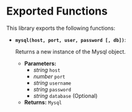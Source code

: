 # Exported Functions

This library exports the following functions:

- **`mysql(host, port, user, password [, db])`**:
  
  Returns a new instance of the Mysql object.

  - **Parameters:**
    - *string* `host`
    - *number* `port`
    - *string* `username`
    - *string* `password`
    - *string* `database` (Optional)
  - **Returns:** `Mysql`
